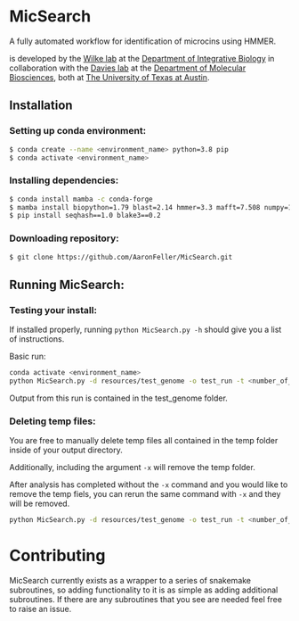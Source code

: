 # MicSearch
A fully automated workflow for identification of microcins using HMMER.

is developed by the [Wilke lab](https://wilkelab.org/) at the [Department of Integrative Biology](https://integrativebio.utexas.edu/) in collaboration with the [Davies lab](https://bwdaviesutaustin.org/) at the [Department of Molecular Biosciences](https://molecularbiosci.utexas.edu/), both at [The University of Texas at Austin](https://www.utexas.edu/).

## Installation

### Setting up conda environment:
```bash
$ conda create --name <environment_name> python=3.8 pip
$ conda activate <environment_name>
```

### Installing dependencies:
```bash
$ conda install mamba -c conda-forge
$ mamba install biopython=1.79 blast=2.14 hmmer=3.3 mafft=7.508 numpy=1.24 pandas=1.5 snakemake=7.18 -c conda-forge -c bioconda 
$ pip install seqhash==1.0 blake3==0.2
```

### Downloading repository:
```bash
$ git clone https://github.com/AaronFeller/MicSearch.git
```
## Running MicSearch:

### Testing your install:
If installed properly, running `python MicSearch.py -h` should give you a list of instructions.

Basic run:
```bash
conda activate <environment_name>
python MicSearch.py -d resources/test_genome -o test_run -t <number_of_threads>
```

Output from this run is contained in the test_genome folder.

### Deleting temp files:
You are free to manually delete temp files all contained in the temp folder inside of your output directory.

Additionally, including the argument `-x` will remove the temp folder. 

After analysis has completed without the `-x` command and you would like to remove the temp fiels, you can rerun the same command with `-x` and they will be removed.
```bash
python MicSearch.py -d resources/test_genome -o test_run -t <number_of_threads> -x
```

# Contributing

MicSearch currently exists as a wrapper to a series of snakemake subroutines, so adding functionality to it is as simple as adding additional subroutines. If there are any subroutines that you see are needed feel free to raise an issue.
